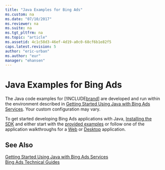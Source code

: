 ```yaml
---
title: "Java Examples for Bing Ads"
ms.custom: na
ms.date: "07/10/2017"
ms.reviewer: na
ms.suite: na
ms.tgt_pltfrm: na
ms.topic: "article"
ms.assetid: 4c1c58d3-46ef-4d19-a0c0-68cf6b1e82f5
caps.latest.revision: 5
author: "eric-urban"
ms.author: "eur"
manager: "ehansen"
---
```

# Java Examples for Bing Ads
The Java code examples for [!INCLUDE[brand](../concepts/includes/brand.md)] are developed and run within the environment described in [Getting Started Using Java with Bing Ads Services](../concepts/getting-started-using-java-with-bing-ads-services.md). Your custom configuration may vary.

To get started developing Bing Ads applications with Java, [Installing the SDK](../concepts/getting-started-using-java-with-bing-ads-services.md#installation) and either start with the [provided examples](http://go.microsoft.com/fwlink/?LinkId=525443) or follow one of the application walkthroughs for a [Web](../concepts/walkthrough--bing-ads-web-application-in-java.md) or [Desktop](../concepts/walkthrough--bing-ads-desktop-application-in-java.md) application.

## See Also
[Getting Started Using Java with Bing Ads Services](../concepts/getting-started-using-java-with-bing-ads-services.md)  
[Bing Ads Technical Guides](../concepts/bing-ads-technical-guides.md)  

